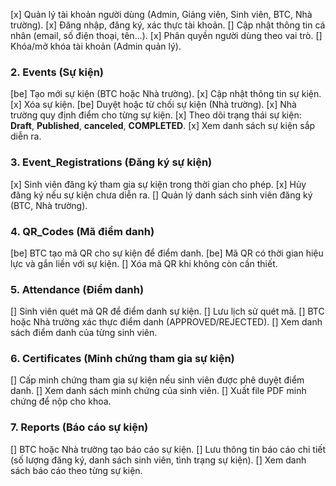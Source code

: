 [x] Quản lý tài khoản người dùng (Admin, Giảng viên, Sinh viên, BTC, Nhà trường).
[x] Đăng nhập, đăng ký, xác thực tài khoản.
[] Cập nhật thông tin cá nhân (email, số điện thoại, tên...).
[x] Phân quyền người dùng theo vai trò.
[] Khóa/mở khóa tài khoản (Admin quản lý).

### **2. Events (Sự kiện)**
[be] Tạo mới sự kiện (BTC hoặc Nhà trường).
[x] Cập nhật thông tin sự kiện.
[x] Xóa sự kiện.
[be] Duyệt hoặc từ chối sự kiện (Nhà trường).
[x] Nhà trường quy định điểm cho từng sự kiện.
[x] Theo dõi trạng thái sự kiện: **Draft**, **Published**, **canceled**, **COMPLETED**.
[x] Xem danh sách sự kiện sắp diễn ra.

### **3. Event_Registrations (Đăng ký sự kiện)**
[x] Sinh viên đăng ký tham gia sự kiện trong thời gian cho phép.
[x] Hủy đăng ký nếu sự kiện chưa diễn ra.
[] Quản lý danh sách sinh viên đăng ký (BTC, Nhà trường).

### **4. QR_Codes (Mã điểm danh)**
[be] BTC tạo mã QR cho sự kiện để điểm danh.
[be] Mã QR có thời gian hiệu lực và gắn liền với sự kiện.
[] Xóa mã QR khi không còn cần thiết.

### **5. Attendance (Điểm danh)**
[] Sinh viên quét mã QR để điểm danh sự kiện.
[] Lưu lịch sử quét mã.
[] BTC hoặc Nhà trường xác thực điểm danh (APPROVED/REJECTED).
[] Xem danh sách điểm danh của từng sinh viên.

### **6. Certificates (Minh chứng tham gia sự kiện)**
[] Cấp minh chứng tham gia sự kiện nếu sinh viên được phê duyệt điểm danh.
[] Xem danh sách minh chứng của sinh viên.
[] Xuất file PDF minh chứng để nộp cho khoa.

### **7. Reports (Báo cáo sự kiện)**
[] BTC hoặc Nhà trường tạo báo cáo sự kiện.
[] Lưu thông tin báo cáo chi tiết (số lượng đăng ký, danh sách sinh viên, tình trạng sự kiện).
[] Xem danh sách báo cáo theo từng sự kiện.

